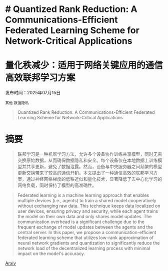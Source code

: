 # # Quantized Rank Reduction: A Communications-Efficient Federated Learning Scheme for Network-Critical Applications
# 量化秩减少：适用于网络关键应用的通信高效联邦学习方案

发布时间：2025年07月15日

`其他` `数据隐私`

> Quantized Rank Reduction: A Communications-Efficient Federated Learning Scheme for Network-Critical Applications

# 摘要

> 联邦学习是一种机器学习方法，允许多个设备协作训练共享模型，同时无需交换原始数据，从而确保数据隐私和安全。每个设备仅在本地数据上训练模型并共享更新，避免了数据泄露。然而，设备与中央服务器之间频繁的模型更新交换带来了较高的通信开销。本文提出了一种通信高效的联邦学习方案，通过神经网络梯度的低秩近似和量化技术，显著降低了去中心化学习的网络负载，同时保持了模型的高准确性。

> Federated learning is a machine learning approach that enables multiple devices (i.e., agents) to train a shared model cooperatively without exchanging raw data. This technique keeps data localized on user devices, ensuring privacy and security, while each agent trains the model on their own data and only shares model updates. The communication overhead is a significant challenge due to the frequent exchange of model updates between the agents and the central server. In this paper, we propose a communication-efficient federated learning scheme that utilizes low-rank approximation of neural network gradients and quantization to significantly reduce the network load of the decentralized learning process with minimal impact on the model's accuracy.

[Arxiv](https://arxiv.org/abs/2507.11183)